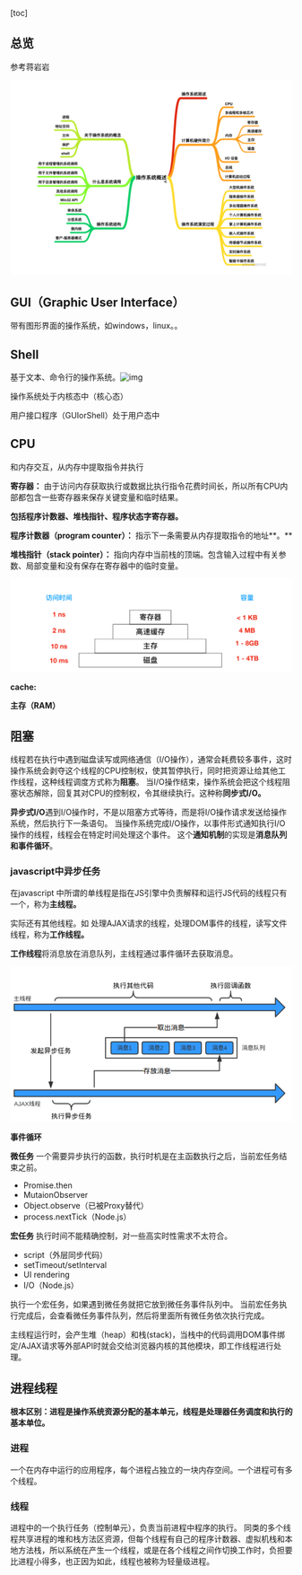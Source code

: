 [toc]

## 总览

参考蒋岩岩

![1675735488126](image/os/1675735488126.png)

## GUI（Graphic User Interface）

带有图形界面的操作系统，如windows，linux。。

## Shell

基于文本、命令行的操作系统。![img](https://p1-jj.byteimg.com/tos-cn-i-t2oaga2asx/gold-user-assets/2020/2/28/17089f3e3466a492~tplv-t2oaga2asx-zoom-in-crop-mark:4536:0:0:0.image)

操作系统处于内核态中（核心态）

用户接口程序（GUIorShell）处于用户态中

## CPU

和内存交互，从内存中提取指令并执行

**寄存器：** 由于访问内存获取执行或数据比执行指令花费时间长，所以所有CPU内部都包含一些寄存器来保存关键变量和临时结果。

**包括程序计数器、堆栈指针、程序状态字寄存器。**

**程序计数器（program counter）：** 指示下一条需要从内存提取指令的地址**。**

**堆栈指针（stack pointer）：** 指向内存中当前栈的顶端。包含输入过程中有关参数、局部变量和没有保存在寄存器中的临时变量。

![1675736444869](image/os/1675736444869.png)

**cache:**

**主存（RAM）**



## 阻塞
线程若在执行中遇到磁盘读写或网络通信（I/O操作），通常会耗费较多事件，这时操作系统会剥夺这个线程的CPU控制权，使其暂停执行，同时把资源让给其他工作线程，这种线程调度方式称为**阻塞**。
当I/O操作结束，操作系统会把这个线程阻塞状态解除，回复其对CPU的控制权，令其继续执行。这种称**同步式I/O。**

**异步式I/O**遇到I/O操作时，不是以阻塞方式等待，而是将I/O操作请求发送给操作系统，然后执行下一条语句。
当操作系统完成I/O操作，以事件形式通知执行I/O操作的线程，线程会在特定时间处理这个事件。
这个**通知机制**的实现是**消息队列和事件循环**。



### javascript中异步任务


在javascript 中所谓的单线程是指在JS引擎中负责解释和运行JS代码的线程只有一个，称为**主线程。**

实际还有其他线程。如
处理AJAX请求的线程，处理DOM事件的线程，读写文件线程，称为**工作线程。**

**工作线程**将消息放在消息队列，主线程通过事件循环去获取消息。

![1677137255582](image/os/1677137255582.png)


**事件循环**


**微任务**
一个需要异步执行的函数，执行时机是在主函数执行之后，当前宏任务结束之前。
+ Promise.then
+ MutaionObserver
+ Object.observe（已被Proxy替代）
+ process.nextTick（Node.js）

**宏任务**
执行时间不能精确控制，对一些高实时性需求不太符合。
+ script（外层同步代码）
+ setTimeout/setInterval
+ UI rendering
+ I/O（Node.js）


执行一个宏任务，如果遇到微任务就把它放到微任务事件队列中。
当前宏任务执行完成后，会查看微任务事件队列，然后将里面所有微任务依次执行完成。


主线程运行时，会产生堆（heap）和栈(stack)，当栈中的代码调用DOM事件绑定/AJAX请求等外部API时就会交给浏览器内核的其他模块，即工作线程进行处理。





## 进程线程
**根本区别：进程是操作系统资源分配的基本单元，线程是处理器任务调度和执行的基本单位。**

### 进程
一个在内存中运行的应用程序，每个进程占独立的一块内存空间。一个进程可有多个线程。


### 线程
进程中的一个执行任务（控制单元），负责当前进程中程序的执行。
同类的多个线程共享进程的堆和栈方法区资源，但每个线程有自己的程序计数器、虚拟机栈和本地方法栈，所以系统在产生一个线程，或是在各个线程之间作切换工作时，负担要比进程小得多，也正因为如此，线程也被称为轻量级进程。


























